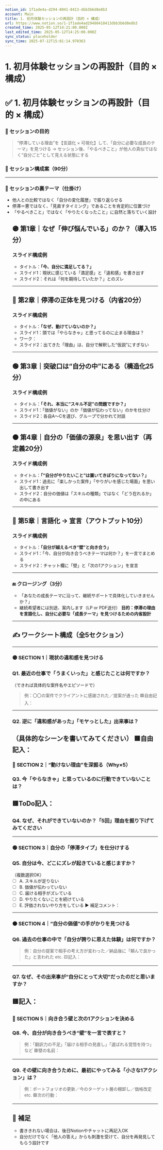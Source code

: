 ```yaml
---
notion_id: 1f1ade4a-d294-8041-8413-dbb3b6d8e8b3
account: Main
title: 1. 初月体験セッションの再設計（目的 × 構成）
url: https://www.notion.so/1-1f1ade4ad29480418413dbb3b6d8e8b3
created_time: 2025-05-12T14:21:00.000Z
last_edited_time: 2025-05-12T14:25:00.000Z
sync_status: placeholder
sync_time: 2025-07-12T15:01:14.970363
---
```

# 1. 初月体験セッションの再設計（目的 × 構成）

# ✅ 1. 初月体験セッションの再設計（目的 × 構成）
### 🎯 セッションの目的
> “停滞している理由”を【言語化 × 可視化】して、「自分に必要な成長のテーマ」を見つける
  → セッション後、「やるべきこと」が他人の真似ではなく“自分ごと”として見える状態にする
### 🧩 セッション構成案（90分）
---
### 🧠 セッションの裏テーマ（仕掛け）
- 他人との比較ではなく「自分の変化履歴」で振り返らせる
- 停滞＝悪ではなく、「見直すタイミング」であることを肯定的に位置づけ
- 「やるべきこと」ではなく「やりたくなったこと」に自然と落ちていく設計
  ## 🟣 第1章｜なぜ「伸び悩んでいる」のか？（導入15分）
  ### スライド構成例
  - タイトル：**「今、自分に満足してる？」**
  - スライド1：現状に感じている「満足感」と「違和感」を書き出す
  - スライド2：それは「何を期待していたか？」とのズレ
  ---
  ## 🔵 第2章｜停滞の正体を見つける（内省20分）
  ### スライド構成例
  - タイトル：**「なぜ、動けていないのか？」**
  - スライド1：頭では「やらなきゃ」と思ってるのに止まる理由は？
  - ワーク：
  - スライド2：出てきた「理由」は、自分で解釈した“仮説”にすぎない
  ---
  ## 🟢 第3章｜突破口は“自分の中”にある（構造化25分）
  ### スライド構成例
  - タイトル：**「それ、本当に“スキル不足”の問題ですか？」**
  - スライド1：「価値がない」のか「価値が伝わってない」のかを仕分け
  - スライド2：各自A〜Cを選び、グループで分かれて対話
  ---
  ## 🟠 第4章｜自分の「価値の源泉」を思い出す（再定義20分）
  ### スライド構成例
  - タイトル：**「“自分がやりたいこと”は置いてきぼりになってない？」**
  - スライド1：過去に「楽しかった案件」「やりがいを感じた場面」を思い出して書き出す
  - スライド2：自分の価値は「スキルの種類」ではなく「どう在れるか」の中にある
  ---
  ## 🔴 第5章｜言語化 → 宣言（アウトプット10分）
  ### スライド構成例
  - タイトル：**「自分が越えるべき“壁”と向き合う」**
  - スライド1：「今、自分が向き合うべきテーマは何か？」を一言でまとめる
  - スライド2：チャット欄に「壁」と「次の1アクション」を宣言
  ---
  ### 🔚 クロージング（3分）
  - 「あなたの成長テーマに沿って、継続サポートで具体化していきませんか？」
  - 継続希望者には別途、案内します（LP or PDF送付）
  **目的：停滞の理由を言語化し、自分に必要な「成長テーマ」を見つけるための内省設計**
  ---
  ## ✍️ ワークシート構成（全5セクション）
  ---
  ### 🟣 SECTION 1｜現状の違和感を見つける
  ### Q1. 最近の仕事で「うまくいった」と感じたことは何ですか？
  （できれば具体的な案件名やエピソードで）
  > 例：〇〇の案件でクライアントに感謝された／提案が通った
  🟩自由記入：
  ---
  ### Q2. 逆に「違和感があった」「モヤっとした」出来事は？
  （具体的なシーンを書いてみてください）
  🟥自由記入：
  ---
  ### 🔵 SECTION 2｜“動けない理由”を深掘る（Why×5）
  ### Q3. 今「やらなきゃ」と思っているのに行動できていないことは？
  🟨ToDo記入：
  ---
  ### Q4. なぜ、それができていないのか？「5回」理由を掘り下げてみてください
  ---
  ### 🟢 SECTION 3｜自分の「停滞タイプ」を仕分けする
  ### Q5. 自分は今、どこにズレが起きていると感じますか？
  （複数選択OK）
  - [ ] A. スキルが足りない
  - [ ] B. 価値が伝わっていない
  - [ ] C. 届ける相手がズレている
  - [ ] D. やりたくないことを続けている
  - [ ] E. 評価されないやり方をしている
  ▶ 補足コメント：
  ---
  ### 🟠 SECTION 4｜“自分の価値”の手がかりを見つける
  ### Q6. 過去の仕事の中で「自分が誇りに思えた体験」は何ですか？
  > 例：自分の提案で相手の考え方が変わった／納品後に「頼んで良かった」と言われた etc.
  🟨記入：
  ---
  ### Q7. なぜ、その出来事が“自分にとって大切”だったのだと思いますか？
  🟨記入：
  ---
  ### 🔴 SECTION 5｜向き合う壁と次の1アクションを決める
  ### Q8. 今、自分が向き合うべき“壁”を一言で表すと？
  > 例：「翻訳力の不足」「届ける相手の見直し」「選ばれる覚悟を持つ」など
  🟥壁の名前：
  ---
  ### Q9. その壁に向き合うために、最初にやってみる「小さな1アクション」は？
  > 例：ポートフォリオの更新／今のターゲット層の棚卸し／価格改定 etc.
  🟩次の行動：
  ---
  ## 🧾 補足
  - 書ききれない場合は、後日Notionやチャットに再記入OK
  - 自分だけでなく「他人の答え」からも刺激を受けて、自分を再発見してもらう設計です